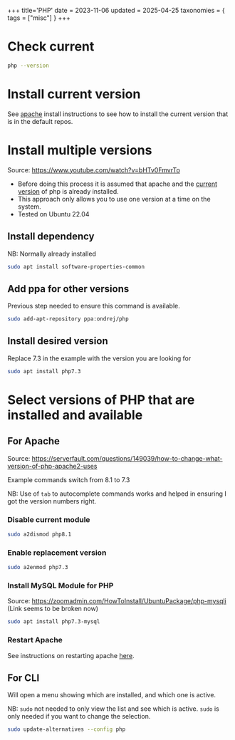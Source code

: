 +++
title='PHP'
date = 2023-11-06
updated = 2025-04-25
taxonomies = { tags = ["misc"] }
+++

# Check current

```sh
php --version
```

# Install current version

See [apache](@/apache/installation.md) install instructions to see how to install the current version that is in the
default repos.

# Install multiple versions

Source: <https://www.youtube.com/watch?v=bHTv0FmvrTo>

- Before doing this process it is assumed that apache and the [current version](#install-current-version) of php is
  already installed.
- This approach only allows you to use one version at a time on the system.
- Tested on Ubuntu 22.04

## Install dependency

NB: Normally already installed

```sh
sudo apt install software-properties-common
```

## Add ppa for other versions

Previous step needed to ensure this command is available.

```sh
sudo add-apt-repository ppa:ondrej/php
```

## Install desired version

Replace 7.3 in the example with the version you are looking for

```sh
sudo apt install php7.3
```

# Select versions of PHP that are installed and available

## For Apache

Source: <https://serverfault.com/questions/149039/how-to-change-what-version-of-php-apache2-uses>

Example commands switch from 8.1 to 7.3

NB: Use of `tab` to autocomplete commands works and helped in ensuring I got the version numbers right.

### Disable current module

```sh
sudo a2dismod php8.1
```

### Enable replacement version

```sh
sudo a2enmod php7.3
```

### Install MySQL Module for PHP

Source: <https://zoomadmin.com/HowToInstall/UbuntuPackage/php-mysqli> (Link seems to be broken now)

```sh
sudo apt install php7.3-mysql
```

### Restart Apache

See instructions on restarting apache [here](@/apache/installation.md#restart-server).

## For CLI

Will open a menu showing which are installed, and which one is active.

NB: `sudo` not needed to only view the list and see which is active.
`sudo` is only needed if you want to change the selection.

```sh
sudo update-alternatives --config php
```
